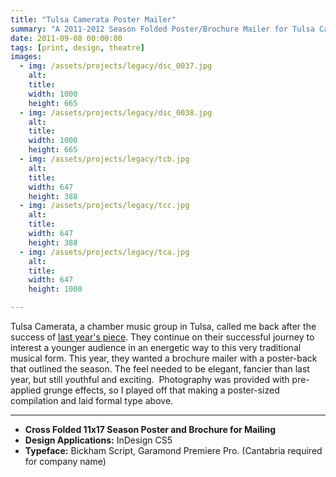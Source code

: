 ```yaml
---
title: "Tulsa Camerata Poster Mailer"
summary: "A 2011-2012 Season Folded Poster/Brochure Mailer for Tulsa Camerata, a Chamber Music Group."
date: 2011-09-08 00:00:00
tags: [print, design, theatre]
images:
  - img: /assets/projects/legacy/dsc_0037.jpg
    alt: 
    title: 
    width: 1000
    height: 665
  - img: /assets/projects/legacy/dsc_0038.jpg
    alt: 
    title: 
    width: 1000
    height: 665
  - img: /assets/projects/legacy/tcb.jpg
    alt: 
    title: 
    width: 647
    height: 388
  - img: /assets/projects/legacy/tcc.jpg
    alt: 
    title: 
    width: 647
    height: 388
  - img: /assets/projects/legacy/tca.jpg
    alt: 
    title: 
    width: 647
    height: 1000

---
```


<p>Tulsa Camerata, a chamber music group in Tulsa, called me back after the success of <a href="/project/tulsa-camerata-brochure">last year's piece</a>. They continue on their successful journey to interest a younger audience in an energetic way to this very traditional musical form. This year, they wanted a brochure mailer with a poster-back that outlined the season. The feel needed to be elegant, fancier than last year, but still youthful and exciting. &nbsp;Photography was provided with pre-applied grunge effects, so I played off that making a poster-sized compilation and laid formal type above.</p>

---

<ul><li><strong>Cross Folded 11x17 Season Poster and Brochure for Mailing</strong></li><li><strong>Design Applications:</strong>&nbsp;InDesign CS5</li><li><strong>Typeface:</strong>&nbsp;Bickham Script, Garamond Premiere Pro. (Cantabria required for company name)</li></ul>
